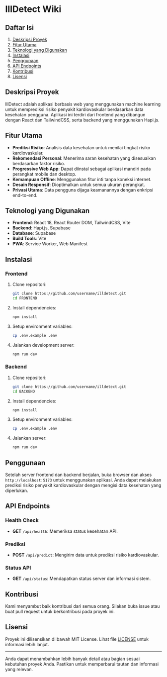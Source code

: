# IllDetect Wiki

## Daftar Isi
1. [Deskripsi Proyek](#deskripsi-proyek)
2. [Fitur Utama](#fitur-utama)
3. [Teknologi yang Digunakan](#teknologi-yang-digunakan)
4. [Instalasi](#instalasi)
5. [Penggunaan](#penggunaan)
6. [API Endpoints](#api-endpoints)
7. [Kontribusi](#kontribusi)
8. [Lisensi](#lisensi)

## Deskripsi Proyek
IllDetect adalah aplikasi berbasis web yang menggunakan machine learning untuk memprediksi risiko penyakit kardiovaskular berdasarkan data kesehatan pengguna. Aplikasi ini terdiri dari frontend yang dibangun dengan React dan TailwindCSS, serta backend yang menggunakan Hapi.js.

## Fitur Utama
- **Prediksi Risiko**: Analisis data kesehatan untuk menilai tingkat risiko kardiovaskular.
- **Rekomendasi Personal**: Menerima saran kesehatan yang disesuaikan berdasarkan faktor risiko.
- **Progressive Web App**: Dapat diinstal sebagai aplikasi mandiri pada perangkat mobile dan desktop.
- **Kemampuan Offline**: Menggunakan fitur inti tanpa koneksi internet.
- **Desain Responsif**: Dioptimalkan untuk semua ukuran perangkat.
- **Privasi Utama**: Data pengguna dijaga keamanannya dengan enkripsi end-to-end.

## Teknologi yang Digunakan
- **Frontend**: React 18, React Router DOM, TailwindCSS, Vite
- **Backend**: Hapi.js, Supabase
- **Database**: Supabase
- **Build Tools**: Vite
- **PWA**: Service Worker, Web Manifest

## Instalasi
### Frontend
1. Clone repositori:
   ```bash
   git clone https://github.com/username/illdetect.git
   cd FRONTEND
   ```
2. Install dependencies:
   ```bash
   npm install
   ```
3. Setup environment variables:
   ```bash
   cp .env.example .env
   ```
4. Jalankan development server:
   ```bash
   npm run dev
   ```

### Backend
1. Clone repositori:
   ```bash
   git clone https://github.com/username/illdetect.git
   cd BACKEND
   ```
2. Install dependencies:
   ```bash
   npm install
   ```
3. Setup environment variables:
   ```bash
   cp .env.example .env
   ```
4. Jalankan server:
   ```bash
   npm run dev
   ```

## Penggunaan
Setelah server frontend dan backend berjalan, buka browser dan akses `http://localhost:5173` untuk menggunakan aplikasi. Anda dapat melakukan prediksi risiko penyakit kardiovaskular dengan mengisi data kesehatan yang diperlukan.

## API Endpoints
### Health Check
- **GET** `/api/health`: Memeriksa status kesehatan API.

### Prediksi
- **POST** `/api/predict`: Mengirim data untuk prediksi risiko kardiovaskular.

### Status API
- **GET** `/api/status`: Mendapatkan status server dan informasi sistem.

## Kontribusi
Kami menyambut baik kontribusi dari semua orang. Silakan buka issue atau buat pull request untuk berkontribusi pada proyek ini.

## Lisensi
Proyek ini dilisensikan di bawah MIT License. Lihat file [LICENSE](LICENSE) untuk informasi lebih lanjut.

---

Anda dapat menambahkan lebih banyak detail atau bagian sesuai kebutuhan proyek Anda. Pastikan untuk memperbarui tautan dan informasi yang relevan.